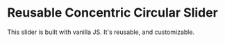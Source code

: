 # Reusable Concentric Circular Slider

This slider is built with vanilla JS. It's reusable, and customizable.
